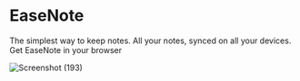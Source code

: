 # EaseNote

The simplest way to keep notes. All your notes, synced on all your devices. Get EaseNote in your browser

![Screenshot (193)](https://github.com/vikash1607/EaseNote/assets/126924311/1c419d6c-5c3d-4131-867a-8ad4f36aa903)
